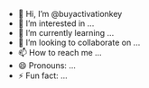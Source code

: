 - 👋 Hi, I’m @buyactivationkey
- 👀 I’m interested in ...
- 🌱 I’m currently learning ...
- 💞️ I’m looking to collaborate on ...
- 📫 How to reach me ...
- 😄 Pronouns: ...
- ⚡ Fun fact: ...

<!---
buyactivationkey/buyactivationkey is a ✨ special ✨ repository because its `README.md` (this file) appears on your GitHub profile.
You can click the Preview link to take a look at your changes.
--->
